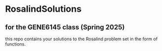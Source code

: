 # RosalindSolutions
## for the GENE6145 class (Spring 2025)
this repo contains your solutions to the Rosalind problem set in the form of functions.
